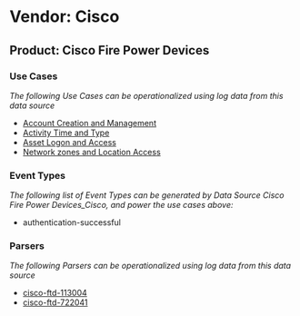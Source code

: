 Vendor: Cisco
=============
Product: Cisco Fire Power Devices
---------------------------------

### Use Cases

_The following Use Cases can be operationalized using log data from this data source_

* [Account Creation and Management](../UseCases/usecase_account_creation_and_management.md)
* [Activity Time  and Type](../UseCases/usecase_activity_time__and_type.md)
* [Asset Logon and Access](../UseCases/usecase_asset_logon_and_access.md)
* [Network zones and Location Access](../UseCases/usecase_network_zones_and_location_access.md)


### Event Types

_The following list of Event Types can be generated by Data Source Cisco Fire Power Devices_Cisco, and power the use cases above:_

- authentication-successful


### Parsers

_The following Parsers can be operationalized using log data from this data source_

* [cisco-ftd-113004](../Parsers/parserContent_cisco-ftd-113004.md)
* [cisco-ftd-722041](../Parsers/parserContent_cisco-ftd-722041.md)
